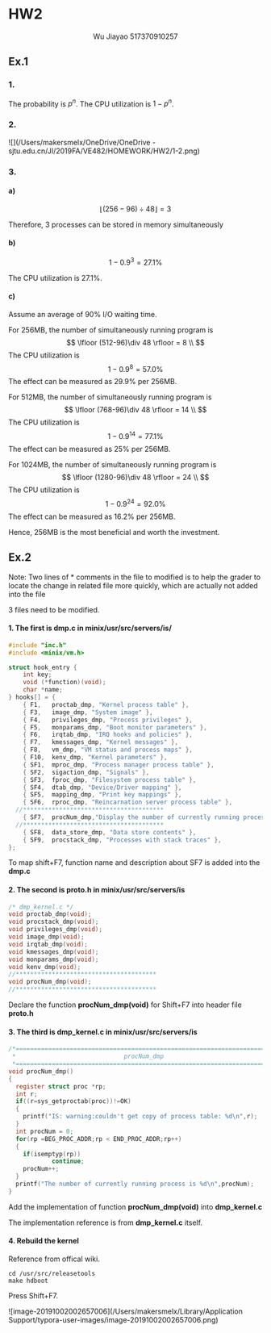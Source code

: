 # HW2

<center>Wu Jiayao 517370910257</center>

## Ex.1 

### 1.

The probability is $p^n$. The CPU utilization is $1-p^n$.

### 2.

![](/Users/makersmelx/OneDrive/OneDrive - sjtu.edu.cn/JI/2019FA/VE482/HOMEWORK/HW2/1-2.png)

### 3.

#### a)

$$
\lfloor (256-96) \div 48 \rfloor = 3
$$

Therefore, 3 processes can be stored in memory simultaneously

#### b)

$$
1- 0.9^3 = 27.1 \%
$$

The CPU utilization is $27.1\%$.

#### c)

Assume an average of 90% I/O waiting time.

For 256MB, the number of simultaneously running program is
$$
\lfloor (512-96)\div 48 \rfloor = 8 \\
$$
The CPU utilization is 
$$
1-0.9^8 = 57.0\%
$$
The effect can be measured as 29.9% per 256MB.

For 512MB, the number of simultaneously running program is
$$
\lfloor (768-96)\div 48 \rfloor = 14 \\
$$
The CPU utilization is 
$$
1-0.9^{14} = 77.1\%
$$
The effect can be measured as 25% per 256MB.

For 1024MB, the number of simultaneously running program is
$$
\lfloor (1280-96)\div 48 \rfloor = 24 \\
$$
The CPU utilization is 
$$
1-0.9^{24} = 92.0\%
$$
The effect can be measured as 16.2% per 256MB.

Hence, 256MB is the most beneficial and worth the investment.

## Ex.2

Note:  Two lines of * comments in the file to modified is to help the grader to locate the change in related file more quickly, which are actually not added into the file

3 files need to be modified.

#### 1. The first is dmp.c in minix/usr/src/servers/is/

~~~c
#include "inc.h"
#include <minix/vm.h>

struct hook_entry {
	int key;
	void (*function)(void);
	char *name;
} hooks[] = {
	{ F1, 	proctab_dmp, "Kernel process table" },
	{ F3,	image_dmp, "System image" },
	{ F4,	privileges_dmp, "Process privileges" },
	{ F5,	monparams_dmp, "Boot monitor parameters" },
	{ F6,	irqtab_dmp, "IRQ hooks and policies" },
	{ F7,	kmessages_dmp, "Kernel messages" },
	{ F8,	vm_dmp, "VM status and process maps" },
	{ F10,	kenv_dmp, "Kernel parameters" },
	{ SF1,	mproc_dmp, "Process manager process table" },
	{ SF2,	sigaction_dmp, "Signals" },
	{ SF3,	fproc_dmp, "Filesystem process table" },
	{ SF4,	dtab_dmp, "Device/Driver mapping" },
	{ SF5,	mapping_dmp, "Print key mappings" },
	{ SF6,	rproc_dmp, "Reincarnation server process table" },
  //***************************************
	{ SF7,  procNum_dmp,"Display the number of currently running processes" },
  //***************************************
	{ SF8,  data_store_dmp, "Data store contents" },
	{ SF9,  procstack_dmp, "Processes with stack traces" },
};
~~~

To map shift+F7, function name and description about SF7 is added into the **dmp.c**

#### 2. The second is proto.h in minix/usr/src/servers/is

~~~c
/* dmp_kernel.c */
void proctab_dmp(void);
void procstack_dmp(void);
void privileges_dmp(void);
void image_dmp(void);
void irqtab_dmp(void);
void kmessages_dmp(void);
void monparams_dmp(void);
void kenv_dmp(void);
//***************************************
void procNum_dmp(void);
//***************************************
~~~

Declare the function **procNum_dmp(void)** for Shift+F7 into header file **proto.h**

#### 3. The third is dmp_kernel.c in minix/usr/src/servers/is

~~~c
/*===========================================================================*
 *                              procNum_dmp                                  *
 *===========================================================================*/
void procNum_dmp()
{
  register struct proc *rp;
  int r;
  if((r=sys_getproctab(proc))!=OK)
  {
    printf("IS: warning:couldn't get copy of process table: %d\n",r);
  }
  int procNum = 0;
  for(rp =BEG_PROC_ADDR;rp < END_PROC_ADDR;rp++)
  {
    if(isemptyp(rp))
			continue;
    procNum++;
  }
  printf("The number of currently running process is %d\n",procNum);
}
~~~

Add the implementation of function **procNum_dmp(void)** into **dmp_kernel.c**

The implementation reference is from **dmp_kernel.c** itself.

#### 4. Rebuild the kernel

Reference from offical wiki.

~~~shell
cd /usr/src/releasetools
make hdboot
~~~

Press Shift+F7.

![image-20191002002657006](/Users/makersmelx/Library/Application Support/typora-user-images/image-20191002002657006.png)



